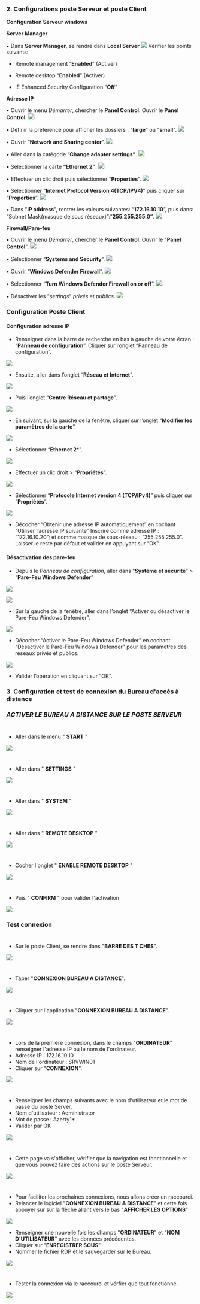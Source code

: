 
### 2. Configurations poste Serveur et poste Client
**Configuration Serveur windows**

**Server Manager**

• Dans **Server Manager**, se rendre dans **Local Server**
![](https://raw.githubusercontent.com/WildCodeSchool/TSSR-2402-P1-G2-Teleassistance/main/Images/Config%20ServeurWin-1.png)
Vérifier les points suivants:

*   Remote management “**Enabled**” (Activer)
    
*   Remote desktop “**Enabled**” (Activer)
    
*   IE Enhanced Security Configuration “**Off**” 
    

**Adresse IP**

• Ouvrir le menu *Démarrer*, chercher le **Panel Control**. Ouvrir le **Panel Control**.
![](https://raw.githubusercontent.com/WildCodeSchool/TSSR-2402-P1-G2-Teleassistance/main/Images/Config%20ServeurWin-2.png)

• Définir la préférence pour afficher les dossiers : "**large**" ou "**small**".
![](https://raw.githubusercontent.com/WildCodeSchool/TSSR-2402-P1-G2-Teleassistance/main/Images/Config%20ServeurWin-3.png)


• Ouvrir “**Network and Sharing center**”.
![](https://raw.githubusercontent.com/WildCodeSchool/TSSR-2402-P1-G2-Teleassistance/main/Images/Config%20ServeurWin-4.png)

• Aller dans la catégorie “**Change adapter settings”**.
![](https://raw.githubusercontent.com/WildCodeSchool/TSSR-2402-P1-G2-Teleassistance/main/Images/Config%20ServeurWin-5.png)

• Sélectionner la carte **“Ethernet 2”**.
![](https://raw.githubusercontent.com/WildCodeSchool/TSSR-2402-P1-G2-Teleassistance/main/Images/Config%20ServeurWin-6.png)

• Effectuer un clic droit puis sélectionner “**Properties**”. 
![](https://raw.githubusercontent.com/WildCodeSchool/TSSR-2402-P1-G2-Teleassistance/main/Images/Config%20ServeurWin-7.png)
  
• Sélectionner “**Internet Protocol Version 4(TCP/IPV4)**” puis cliquer sur “**Properties**”.
![](https://raw.githubusercontent.com/WildCodeSchool/TSSR-2402-P1-G2-Teleassistance/main/Images/Config%20ServeurWin-8.png)
  
• Dans "**IP address**", rentrer les valeurs suivantes: “**172.16.10.10**”, 
puis dans: “Subnet Mask(masque de sous réseaux)”:”**255.255.255.0”**.
![](https://raw.githubusercontent.com/WildCodeSchool/TSSR-2402-P1-G2-Teleassistance/main/Images/Config%20ServeurWin-9.png)


**Firewall/Pare-feu**

• Ouvrir le menu *Démarrer*, chercher le **Panel Control**. Ouvrir le "**Panel Control**". 
![](https://raw.githubusercontent.com/WildCodeSchool/TSSR-2402-P1-G2-Teleassistance/main/Images/Config%20ServeurWin-2.png)
  
• Sélectionner “**Systems and Security**”.
![](https://raw.githubusercontent.com/WildCodeSchool/TSSR-2402-P1-G2-Teleassistance/main/Images/Config%20ServeurWin-10.png)
  
• Ouvrir “**Windows Defender Firewall**”.
![](https://raw.githubusercontent.com/WildCodeSchool/TSSR-2402-P1-G2-Teleassistance/main/Images/Config%20ServeurWin-11.png)
  
• Sélectionner “**Turn Windows Defender Firewall on or off**”.
![](https://raw.githubusercontent.com/WildCodeSchool/TSSR-2402-P1-G2-Teleassistance/main/Images/Config%20ServeurWin-12.png)
  
• Désactiver les "*settings*" *privés* et *publics*.
![](https://raw.githubusercontent.com/WildCodeSchool/TSSR-2402-P1-G2-Teleassistance/main/Images/Config%20ServeurWin-13.png)

### Configuration Poste Client

#### Configuration adresse IP

- Renseigner dans la barre de recherche en bas à gauche de votre écran : “**Panneau de configuration**”. Cliquer sur l’onglet “Panneau de configuration”.

![](https://raw.githubusercontent.com/WildCodeSchool/TSSR-2402-P1-G2-Teleassistance/main/Images/Config_poste_cient_1.jpg)


- Ensuite, aller dans l’onglet “**Réseau et Internet**”.

![](https://raw.githubusercontent.com/WildCodeSchool/TSSR-2402-P1-G2-Teleassistance/main/Images/config_poste_client_2.jpg)


- Puis l’onglet “**Centre Réseau et partage**”.

![](https://raw.githubusercontent.com/WildCodeSchool/TSSR-2402-P1-G2-Teleassistance/main/Images/config_poste_client_3.jpg)


- En suivant, sur la gauche de la fenêtre, cliquer sur l’onglet “**Modifier les paramètres de la carte**”.

![](https://raw.githubusercontent.com/WildCodeSchool/TSSR-2402-P1-G2-Teleassistance/main/Images/config_poste_client_4.jpg)


- Sélectionner “**Ethernet 2***”.

![](https://raw.githubusercontent.com/WildCodeSchool/TSSR-2402-P1-G2-Teleassistance/main/Images/config_poste_client_5.jpg)


- Effectuer un clic droit > “**Propriétés**”. 

![](https://raw.githubusercontent.com/WildCodeSchool/TSSR-2402-P1-G2-Teleassistance/main/Images/config_poste_client_6.jpg)


- Sélectionner “**Protocole Internet version 4 (TCP/IPv4)**” puis cliquer sur “**Propriétés**”.

![](https://raw.githubusercontent.com/WildCodeSchool/TSSR-2402-P1-G2-Teleassistance/main/Images/config_poste_client_7.jpg)


- Décocher “Obtenir une adresse IP automatiquement” en cochant “Utiliser l’adresse IP suivante”
Inscrire comme adresse IP : “172.16.10.20”; et comme masque de sous-réseau : “255.255.255.0”.
Laisser le reste par défaut et valider en appuyant sur “OK”.

#### Désactivation des pare-feu

- Depuis le *Panneau de configuration*, aller dans “**Système et sécurité**” > “**Pare-Feu Windows Defender**”

![](https://raw.githubusercontent.com/WildCodeSchool/TSSR-2402-P1-G2-Teleassistance/main/Images/config_poste_client_11.jpg)

![](https://raw.githubusercontent.com/WildCodeSchool/TSSR-2402-P1-G2-Teleassistance/main/Images/config_poste_client_8.jpg)

- Sur la gauche de la fenêtre, aller dans l’onglet “Activer ou désactiver le Pare-Feu Windows Defender”.

![](https://raw.githubusercontent.com/WildCodeSchool/TSSR-2402-P1-G2-Teleassistance/main/Images/config_poste_client_9.jpg)

- Décocher “Activer le Pare-Feu Windows Defender” en cochant “Désactiver le Pare-Feu Windows Defender” pour les paramètres des réseaux privés et publics.

![](https://raw.githubusercontent.com/WildCodeSchool/TSSR-2402-P1-G2-Teleassistance/main/Images/config_poste_client_10.jpg)

- Valider l’opération en cliquant sur “OK”.


### 3. Configuration et test de connexion du Bureau d'accès à distance


### ***ACTIVER LE BUREAU A DISTANCE SUR LE POSTE SERVEUR***

#
- Aller dans le menu " **START** "

![](https://raw.githubusercontent.com/WildCodeSchool/TSSR-2402-P1-G2-Teleassistance/main/Images/ACTIV%20SERV%20start.jpg)

#
- Aller dans " **SETTINGS** "

![](https://raw.githubusercontent.com/WildCodeSchool/TSSR-2402-P1-G2-Teleassistance/main/Images/ACTIV%20SERV%20settings.jpg)

#
- Aller dans " **SYSTEM** " 

![](https://raw.githubusercontent.com/WildCodeSchool/TSSR-2402-P1-G2-Teleassistance/main/Images/ACTIV%20SERV%20systeme.jpg)

#
- Aller dans " **REMOTE DESKTOP** "

![](https://raw.githubusercontent.com/WildCodeSchool/TSSR-2402-P1-G2-Teleassistance/main/Images/ACTIV%20SERV%20remote%20desktop.jpg)

#
- Cocher l'onglet " **ENABLE REMOTE DESKTOP** "

![](https://raw.githubusercontent.com/WildCodeSchool/TSSR-2402-P1-G2-Teleassistance/main/Images/ACTIV%20SERV%20enable.jpg)

#
- Puis " **CONFIRM** " pour valider l'activation

![](https://raw.githubusercontent.com/WildCodeSchool/TSSR-2402-P1-G2-Teleassistance/main/Images/ACTIV%20SERV%20confim.jpg?raw=true)


### Test connexion

#
- Sur le poste Client, se rendre dans "**BARRE DES T CHES**".

![](https://raw.githubusercontent.com/WildCodeSchool/TSSR-2402-P1-G2-Teleassistance/main/Images/CONNEX%20bad.jpg)

#
- Taper "**CONNEXION BUREAU A DISTANCE**".

![](https://raw.githubusercontent.com/WildCodeSchool/TSSR-2402-P1-G2-Teleassistance/main/Images/CONNEX%20%20barre%20co.jpg)

#
- Cliquer sur l'application "**CONNEXION BUREAU A DISTANCE**".

![](https://raw.githubusercontent.com/WildCodeSchool/TSSR-2402-P1-G2-Teleassistance/main/Images/CONNEX%20connex%20bad.jpg)

#
- Lors de la première connexion, dans le champs "**ORDINATEUR**" renseigner l'adresse IP ou le nom de l'ordinateur.
- Adresse IP : 172.16.10.10
- Nom de l'ordinateur : SRVWIN01
- Cliquer sur "**CONNEXION**".

![](https://raw.githubusercontent.com/WildCodeSchool/TSSR-2402-P1-G2-Teleassistance/main/Images/CONNEX%20connexion.jpg)

#
- Renseigner les champs suivants avec le nom d'utilisateur et le mot de passe du poste Server.
- Nom d'utilisateur : Administrator
- Mot de passe : Azerty1*
- Valider par OK

![](https://raw.githubusercontent.com/WildCodeSchool/TSSR-2402-P1-G2-Teleassistance/main/Images/ACTIV%201%20connexion.jpg)

#
- Cette page va s'afficher, vérifier que la navigation est fonctionnelle et que vous pouvez faire des actions sur le poste Serveur.

![](https://raw.githubusercontent.com/WildCodeSchool/TSSR-2402-P1-G2-Teleassistance/main/Images/CONNEX%20connecte%C3%A9%20serv.jpg)

#
- Pour faciliter les prochaines connexions, nous allons créer un raccourci.
- Relancer le logiciel "**CONNEXION BUREAU A DISTANCE**" et cette fois appuyer sur sur la flèche allant vers le bas "**AFFICHER LES OPTIONS**"

![](https://raw.githubusercontent.com/WildCodeSchool/TSSR-2402-P1-G2-Teleassistance/main/Images/Option_RDP.jpg)

- Renseigner une nouvelle fois les champs "**ORDINATEUR**" et "**NOM D'UTILISATEUR**" avec les données précédentes.
- Cliquer sur "**ENREGISTRER SOUS**"
- Nommer le fichier RDP et le sauvegarder sur le Bureau.
 
![](https://raw.githubusercontent.com/WildCodeSchool/TSSR-2402-P1-G2-Teleassistance/main/Images/RDP_extend_full.png)

# 
- Tester la connexion via le raccourci et vérfier que tout fonctionne.
  
![](https://raw.githubusercontent.com/WildCodeSchool/TSSR-2402-P1-G2-Teleassistance/main/Images/RDP_shortcut.png)

